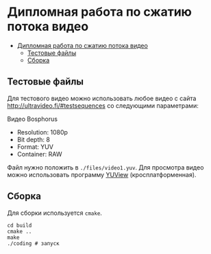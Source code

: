 # Дипломная работа по сжатию потока видео

- [Дипломная работа по сжатию потока видео](#дипломная-работа-по-сжатию-потока-видео)
	- [Тестовые файлы](#тестовые-файлы)
	- [Сборка](#сборка)

## Тестовые файлы

Для тестового видео можно использовать любое видео с сайта http://ultravideo.fi/#testsequences со следующими параметрами:

Видео Bosphorus
- Resolution: 1080p
- Bit depth: 8
- Format: YUV
- Container: RAW

Файл нужно положить в `./files/video1.yuv`. Для просмотра видео можно использовать программу [YUView](https://github.com/IENT/YUView) (кросплатформенная).

## Сборка

Для сборки используется `cmake`.

```
cd build
cmake ..
make
./coding # запуск
```

